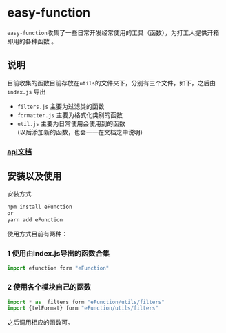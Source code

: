 # easy-function
`easy-function`收集了一些日常开发经常使用的工具（函数），为打工人提供开箱即用的各种函数 。
## 说明
目前收集的函数目前存放在`utils`的文件夹下，分别有三个文件，如下，之后由`index.js`
导出
+ `filters.js`  主要为过滤类的函数
+ `formatter.js`    主要为格式化类别的函数
+ `util.js` 主要为日常使用会使用到的函数  
  (以后添加新的函数，也会一一在文档之中说明) 

### [api文档](http://efcuntiondoc.pjemmm.cn/)

## 安装以及使用
安装方式
```js
npm install eFunction 
or 
yarn add eFunction
```
使用方式目前有两种：
### 1 使用由index.js导出的函数合集
```js
import efunction form "eFunction"
```
### 2 使用各个模块自己的函数
```js
import * as  filters form "eFunction/utils/filters"
import {telFormat} form "eFunction/utils/filters"
```
之后调用相应的函数可。

